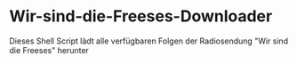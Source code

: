 # Wir-sind-die-Freeses-Downloader
Dieses Shell Script lädt alle verfügbaren Folgen der Radiosendung "Wir sind die Freeses" herunter
